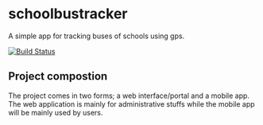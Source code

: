 # schoolbustracker
A simple app for tracking buses of schools using gps. 

[![Build Status](https://travis-ci.org/QuabenaBoahen/schoolbustracker.svg?branch=master)](https://travis-ci.org/QuabenaBoahen/schoolbustracker)

## Project compostion
The project comes in two forms; a web interface/portal and a mobile app. The web application is mainly for administrative stuffs 
while the mobile app will be mainly used by users.
